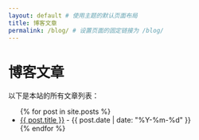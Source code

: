 ```yaml
---
layout: default # 使用主题的默认页面布局
title: 博客文章
permalink: /blog/ # 设置页面的固定链接为 /blog/
---
```


# 博客文章

以下是本站的所有文章列表：

<ul>
  {% for post in site.posts %}
    <li>
      <a href="{{ post.url | relative_url }}">{{ post.title }}</a> - {{ post.date | date: "%Y-%m-%d" }}
    </li>
  {% endfor %}
</ul>
